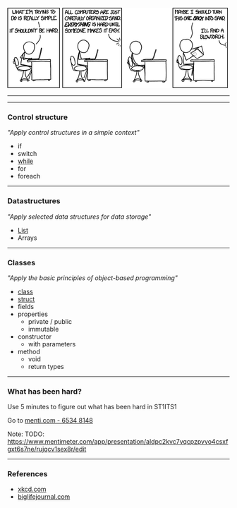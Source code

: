 
![xkcd.com](./img/software_development.webp "") <!-- .element: style="height: 250px" -->

----

<!-- .slide: data-background-image="./img/learning_pit.jpg" data-background-size="contain" -->

---

### Control structure

*"Apply control structures in a simple context"*

* if
* switch
* [while](https://learn.microsoft.com/en-us/dotnet/csharp/language-reference/statements/iteration-statements)
* for
* foreach

----

### Datastructures

*"Apply selected data structures for data storage"*

* [List](https://learn.microsoft.com/en-us/dotnet/api/system.collections.generic.list-1?view=net-7.0)
* Arrays

----

### Classes

*"Apply the basic principles of object-based programming"*

* [class](https://learn.microsoft.com/en-us/dotnet/csharp/fundamentals/tutorials/classes)
* [struct](https://learn.microsoft.com/en-us/dotnet/csharp/language-reference/builtin-types/struct)
* fields
* properties
    * private / public
    * immutable
* constructor
    * with parameters
* method
    * void
    * return types

----

### What has been hard? 

Use 5 minutes to figure out what has been hard in ST1ITS1

Go to [menti.com - 6534 8148](https://www.menti.com/ali9ei2a5j9b)

Note:
TODO: https://www.mentimeter.com/app/presentation/aldpc2kvc7vqcpzpvvo4csxfgxt6s7ne/rujqcv1sex8r/edit


---

### References

* [xkcd.com](https://xkcd.com/)
* [biglifejournal.com](https://biglifejournal.com/)